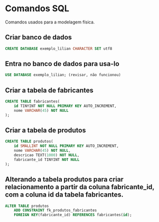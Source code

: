 # Comandos SQL

Comandos usados para a modelagem física.

## Criar banco de dados

```sql
CREATE DATABASE exemplo_lilian CHARACTER SET utf8
```

## Entra no banco de dados para usa-lo

```sql
USE DATABASE exemplo_lilian; (revisar, não funcionou)
```

## Criar a tabela de fabricantes

```sql
CREATE TABLE fabricantes(
    id TINYINT NOT NULL PRIMARY KEY AUTO_INCREMENT,
    nome VARCHAR(45) NOT NULL
);
```

## Criar a tabela de produtos

```sql
CREATE TABLE produtos(
    id SMALLINT NOT NULL PRIMARY KEY AUTO_INCREMENT,
    nome VARCHAR(45) NOT NULL,
    descricao TEXT(1000) NOT NULL,
    fabricante_id TINYINT NOT NULL
);
```

## Alterando a tabela produtos para criar relacionamento a partir da coluna fabricante_id, com a coluna id da tabela fabricantes.

```sql
ALTER TABLE produtos
    ADD CONSTRAINT fk_produtos_fabricantes
    FOREIGN KEY(fabricante_id) REFERENCES fabricantes(id);
```

